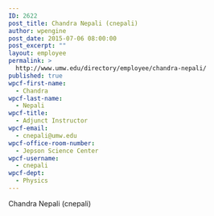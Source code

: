 ```yaml
---
ID: 2622
post_title: Chandra Nepali (cnepali)
author: wpengine
post_date: 2015-07-06 08:00:00
post_excerpt: ""
layout: employee
permalink: >
  http://www.umw.edu/directory/employee/chandra-nepali/
published: true
wpcf-first-name:
  - Chandra
wpcf-last-name:
  - Nepali
wpcf-title:
  - Adjunct Instructor
wpcf-email:
  - cnepali@umw.edu
wpcf-office-room-number:
  - Jepson Science Center
wpcf-username:
  - cnepali
wpcf-dept:
  - Physics
---
```

Chandra Nepali (cnepali)